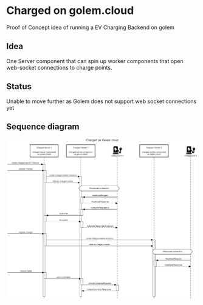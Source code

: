 # Charged on golem.cloud

Proof of Concept idea of running a EV Charging Backend on golem

## Idea

One Server component that can spin up worker components that open web-socket connections to charge points.

## Status

Unable to move further as Golem does not support web socket connections yet

## Sequence diagram

![Sequence diagram](./charged-seq-diagram.png)
